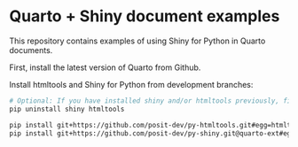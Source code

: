 # Quarto + Shiny document examples

This repository contains examples of using Shiny for Python in Quarto documents.


First, install the latest version of Quarto from Github.

Install htmltools and Shiny for Python from development branches:

```bash
# Optional: If you have installed shiny and/or htmltools previously, first uninstall:
pip uninstall shiny htmltools

pip install git+https://github.com/posit-dev/py-htmltools.git#egg=htmltools
pip install git+https://github.com/posit-dev/py-shiny.git@quarto-ext#egg=shiny
```
